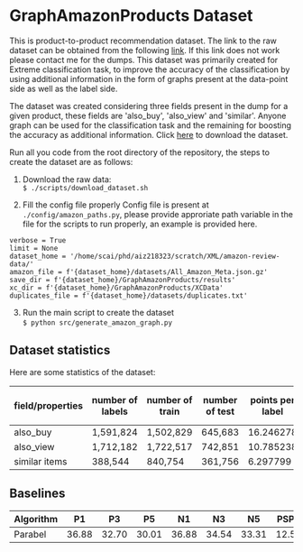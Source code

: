 # GraphAmazonProducts Dataset

This is product-to-product recommendation dataset.
The link to the raw dataset can be obtained from the following [link](http://deepyeti.ucsd.edu/jianmo/amazon/index.html). If this link does not work please contact me for the dumps. This dataset was primarily created for Extreme classification task, to improve the accuracy of the classification by using additional information in the form of graphs present at the data-point side as well as the label side.

The dataset was created considering three fields present in the dump for a given product, these fields are 'also_buy', 'also_view' and 'similar'. Anyone graph can be used for the classification task and the remaining for boosting the accuracy as additional information. Click [here](https://owncloud.iitd.ac.in/nextcloud/index.php/s/Y6DsjWNEjgqyk7R) to download the dataset.



Run all you code from the root directory of the repository, the steps to create the dataset are as follows:

1. Download the raw data:<br>`$ ./scripts/download_dataset.sh`

2. Fill the config file properly 
Config file is present at `./config/amazon_paths.py`, please provide approriate path variable in the file for the scripts to run properly, an example is provided here.<br>
```
verbose = True
limit = None
dataset_home = '/home/scai/phd/aiz218323/scratch/XML/amazon-review-data/'
amazon_file = f'{dataset_home}/datasets/All_Amazon_Meta.json.gz'
save_dir = f'{dataset_home}/GraphAmazonProducts/results'
xc_dir = f'{dataset_home}/GraphAmazonProducts/XCData'
duplicates_file = f'{dataset_home}/datasets/duplicates.txt'
```


3. Run the main script to create the dataset<br> 
`$ python src/generate_amazon_graph.py`


## Dataset statistics

Here are some statistics of the dataset:


field/properties | number of labels |	number of train |	number of test | points per label	| labels per point
--- | --- | --- | --- | --- | --- 
also_buy	| 1,591,824	| 1,502,829	| 645,683 |	16.246278	|	3.0
also_view | 1,712,182 | 1,722,517 |	742,851	| 10.785238	|	1.0
similar items | 388,544 | 840,754 | 361,756 | 6.297799 |	1.0

## Baselines

Algorithm | P1 | P3 | P5 | N1 | N3 | N5 | PSP1 | PSP3 | PSP5 | PSN1 | PSN3 | PSN5 | MODELSIZE | TRNTIME | PREDTIME
--- | --- | --- | --- | --- | --- | --- | --- | --- | --- | --- | --- | --- | --- | --- | ---
Parabel | 36.88 | 32.70 | 30.01 | 36.88 | 34.54 | 33.31 | 12.59 | 14.71 | 16.19 | 12.59 | 13.67 | 14.43 | 15.74 | 1.27 | 0.95


